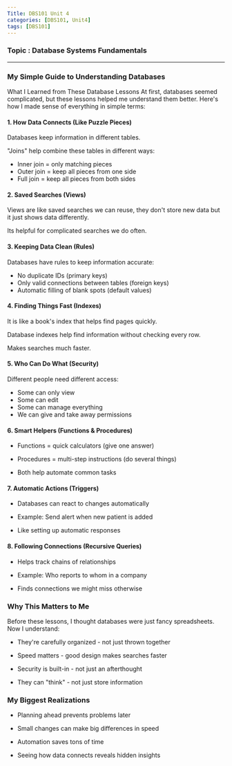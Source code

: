 ```yaml
---
Title: DBS101 Unit 4
categories: [DBS101, Unit4]
tags: [DBS101]
---
```


### Topic : Database Systems Fundamentals
---

### My Simple Guide to Understanding Databases

What I Learned from These Database Lessons
At first, databases seemed complicated, but these lessons helped me understand them better. Here's how I made sense of everything in simple terms:

#### 1. How Data Connects (Like Puzzle Pieces)

Databases keep information in different tables.

"Joins" help combine these tables in different ways:

- Inner join = only matching pieces
- Outer join = keep all pieces from one side
- Full join = keep all pieces from both sides

#### 2. Saved Searches (Views)

Views are like saved searches we can reuse, they don't store new data but it just shows data differently.

Its helpful for complicated searches we do often.

#### 3. Keeping Data Clean (Rules)

Databases have rules to keep information accurate:

- No duplicate IDs (primary keys)
- Only valid connections between tables (foreign keys)
- Automatic filling of blank spots (default values)

#### 4. Finding Things Fast (Indexes)

It is like a book's index that helps find pages quickly.

Database indexes help find information without checking every row.

Makes searches much faster.

#### 5. Who Can Do What (Security)

Different people need different access:

- Some can only view
- Some can edit
- Some can manage everything
- We can give and take away permissions

#### 6. Smart Helpers (Functions & Procedures)

- Functions = quick calculators (give one answer)

- Procedures = multi-step instructions (do several things)

- Both help automate common tasks

#### 7. Automatic Actions (Triggers)

- Databases can react to changes automatically

- Example: Send alert when new patient is added

- Like setting up automatic responses

#### 8. Following Connections (Recursive Queries)

- Helps track chains of relationships

- Example: Who reports to whom in a company

- Finds connections we might miss otherwise

### Why This Matters to Me

Before these lessons, I thought databases were just fancy spreadsheets. Now I understand:

- They're carefully organized - not just thrown together

- Speed matters - good design makes searches faster

- Security is built-in - not just an afterthought

- They can "think" - not just store information

### My Biggest Realizations

- Planning ahead prevents problems later

- Small changes can make big differences in speed

- Automation saves tons of time

- Seeing how data connects reveals hidden insights